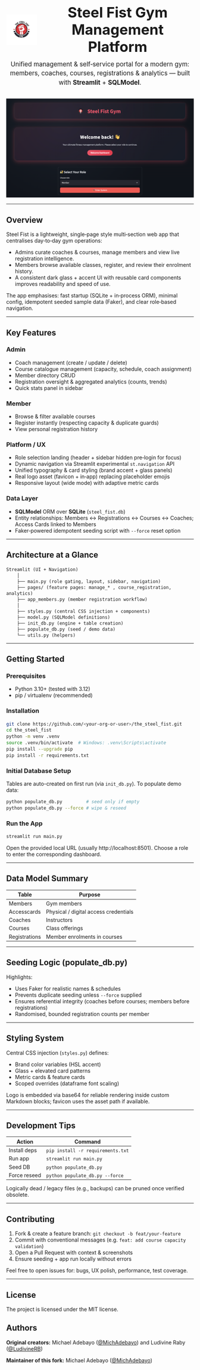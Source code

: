<div align="center">

<h1 style="display:flex; align-items:center; justify-content:center; gap:0.8rem; margin:0; padding:0; font-size:2.4rem;">
    <img src="assets/logo.png" alt="Steel Fist Logo" height="82" style="margin:0;" />
    <span>Steel Fist Gym Management Platform</span>
</h1>

<p style="align:center; max-width:860px; margin:0.75rem auto 0; font-size:1.05rem; line-height:1.45;">
Unified management & self‑service portal for a modern gym: members, coaches, courses, registrations & analytics — built with <strong>Streamlit</strong> + <strong>SQLModel</strong>.
</p>

<br/>

![App Screenshot](assets/app_screenshot.png)

</div>

---

## Overview

Steel Fist is a lightweight, single‑page style multi‑section web app that centralises day‑to‑day gym operations:

- Admins curate coaches & courses, manage members and view live registration intelligence.
- Members browse available classes, register, and review their enrolment history.
- A consistent dark glass + accent UI with reusable card components improves readability and speed of use.

The app emphasises: fast startup (SQLite + in‑process ORM), minimal config, idempotent seeded sample data (Faker), and clear role‑based navigation.

---

## Key Features

### Admin
- Coach management (create / update / delete)
- Course catalogue management (capacity, schedule, coach assignment)
- Member directory CRUD
- Registration oversight & aggregated analytics (counts, trends)
- Quick stats panel in sidebar

### Member
- Browse & filter available courses
- Register instantly (respecting capacity & duplicate guards)
- View personal registration history

### Platform / UX
- Role selection landing (header + sidebar hidden pre‑login for focus)
- Dynamic navigation via Streamlit experimental `st.navigation` API
- Unified typography & card styling (brand accent + glass panels)
- Real logo asset (favicon + in‑app) replacing placeholder emojis
- Responsive layout (wide mode) with adaptive metric cards

### Data Layer
- **SQLModel** ORM over **SQLite** (`steel_fist.db`)
- Entity relationships: Members ↔ Registrations ↔ Courses ↔ Coaches; Access Cards linked to Members
- Faker‑powered idempotent seeding script with `--force` reset option

---

## Architecture at a Glance

```
Streamlit (UI + Navigation)
    │
    ├── main.py (role gating, layout, sidebar, navigation)
    ├── pages/ (feature pages: manage_* , course_registration, analytics)
    ├── app_members.py (member registration workflow)
    │
    ├── styles.py (central CSS injection + components)
    ├── model.py (SQLModel definitions)
    ├── init_db.py (engine + table creation)
    ├── populate_db.py (seed / demo data)
    └── utils.py (helpers)
```

---

## Getting Started

### Prerequisites
- Python 3.10+ (tested with 3.12)
- pip / virtualenv (recommended)

### Installation
```bash
git clone https://github.com/<your-org-or-user>/the_steel_fist.git
cd the_steel_fist
python -m venv .venv
source .venv/bin/activate  # Windows: .venv\Scripts\activate
pip install --upgrade pip
pip install -r requirements.txt
```

### Initial Database Setup
Tables are auto-created on first run (via `init_db.py`). To populate demo data:
```bash
python populate_db.py         # seed only if empty
python populate_db.py --force # wipe & reseed
```

### Run the App
```bash
streamlit run main.py
```
Open the provided local URL (usually http://localhost:8501). Choose a role to enter the corresponding dashboard.

---

## Data Model Summary

| Table         | Purpose                               |
|---------------|----------------------------------------|
| Members       | Gym members                            |
| Accesscards   | Physical / digital access credentials  |
| Coaches       | Instructors                            |
| Courses       | Class offerings                        |
| Registrations | Member enrolments in courses           |

---

## Seeding Logic (populate_db.py)
Highlights:
- Uses Faker for realistic names & schedules
- Prevents duplicate seeding unless `--force` supplied
- Ensures referential integrity (coaches before courses; members before registrations)
- Randomised, bounded registration counts per member

---

## Styling System
Central CSS injection (`styles.py`) defines:
- Brand color variables (HSL accent)
- Glass + elevated card patterns
- Metric cards & feature cards
- Scoped overrides (dataframe font scaling)

Logo is embedded via base64 for reliable rendering inside custom Markdown blocks; favicon uses the asset path if available.

---

## Development Tips
| Action | Command |
|--------|---------|
| Install deps | `pip install -r requirements.txt` |
| Run app | `streamlit run main.py` |
| Seed DB | `python populate_db.py` |
| Force reseed | `python populate_db.py --force` |

Logically dead / legacy files (e.g., backups) can be pruned once verified obsolete.

---

## Contributing
1. Fork & create a feature branch: `git checkout -b feat/your-feature`  
2. Commit with conventional messages (e.g. `feat: add course capacity validation`)  
3. Open a Pull Request with context & screenshots  
4. Ensure seeding + app run locally without errors

Feel free to open issues for: bugs, UX polish, performance, test coverage.

---

## License
The project is licensed under the MIT license.

## Authors
**Original creators:** Michael Adebayo ([@MichAdebayo](https://github.com/MichAdebayo)) and Ludivine Raby ([@LudivineRB](https://github.com/LudivineRB))

**Maintainer of this fork:** Michael Adebayo ([@MichAdebayo](https://github.com/MichAdebayo)) 